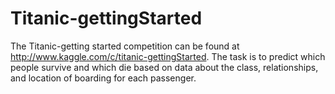# Titanic-gettingStarted

The Titanic-getting started competition can be found at http://www.kaggle.com/c/titanic-gettingStarted. The task is to predict which people survive and which die based on data about the class, relationships, and location of boarding for each passenger.